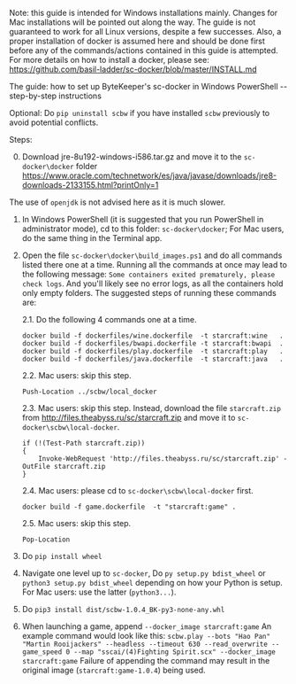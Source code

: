 Note: this guide is intended for Windows installations mainly. Changes for Mac installations will be pointed out along the way. The guide is not guaranteed to work for all Linux versions, despite a few successes. Also, a proper installation of docker is assumed here and should be done first before any of the commands/actions contained in this guide is attempted. For more details on how to install a docker, please see: https://github.com/basil-ladder/sc-docker/blob/master/INSTALL.md

The guide: how to set up ByteKeeper's sc-docker in Windows PowerShell -- step-by-step instructions

Optional:
Do `pip uninstall scbw` if you have installed `scbw` previously to avoid potential conflicts.

Steps:

0. Download jre-8u192-windows-i586.tar.gz and move it to the `sc-docker\docker` folder
https://www.oracle.com/technetwork/es/java/javase/downloads/jre8-downloads-2133155.html?printOnly=1

The use of `openjdk` is not advised here as it is much slower.

1. In Windows PowerShell (it is suggested that you run PowerShell in administrator mode), cd to this folder: `sc-docker\docker`; For Mac users, do the same thing in the Terminal app.

2. Open the file `sc-docker\docker\build_images.ps1` and do all commands listed there one at a time. Running all the commands at once may lead to the following message: `Some containers exited prematurely, please check logs`. And you'll likely see no error logs, as all the containers hold only empty folders. The suggested steps of running these commands are:

    2.1. Do the following 4 commands one at a time.
    ```
    docker build -f dockerfiles/wine.dockerfile  -t starcraft:wine   .
    docker build -f dockerfiles/bwapi.dockerfile -t starcraft:bwapi  .
    docker build -f dockerfiles/play.dockerfile  -t starcraft:play   .
    docker build -f dockerfiles/java.dockerfile  -t starcraft:java   .
    ```

    2.2. Mac users: skip this step.
    ```
    Push-Location ../scbw/local_docker
    ```

    2.3. Mac users: skip this step. Instead, download the file `starcraft.zip` from
    http://files.theabyss.ru/sc/starcraft.zip and move it to `sc-docker\scbw\local-docker`.
    ```
    if (!(Test-Path starcraft.zip))
    {
        Invoke-WebRequest 'http://files.theabyss.ru/sc/starcraft.zip' -OutFile starcraft.zip
    }
    ```

    2.4. Mac users: please cd to `sc-docker\scbw\local-docker` first.
    ```
    docker build -f game.dockerfile  -t "starcraft:game" .
    ```

    2.5. Mac users: skip this step.
    ```
    Pop-Location
    ```

3. Do `pip install wheel`
4. Navigate one level up to `sc-docker`, Do `py setup.py bdist_wheel` or `python3 setup.py bdist_wheel` depending on how your Python is setup. For Mac users: use the latter (`python3...`).
5. Do `pip3 install dist/scbw-1.0.4_BK-py3-none-any.whl`
6. When launching a game, append `--docker_image starcraft:game`
An example command would look like this:
`scbw.play --bots "Hao Pan" "Martin Rooijackers" --headless --timeout 630 --read_overwrite --game_speed 0 --map "sscai/(4)Fighting Spirit.scx" --docker_image starcraft:game`
Failure of appending the command may result in the original image (`starcraft:game-1.0.4`) being used.
